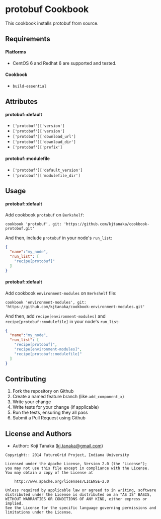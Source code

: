 protobuf Cookbook
=================
This cookbook installs protobuf from source.

Requirements
------------

#### Platforms
- CentOS 6 and Redhat 6 are supported and tested.

#### Cookbook
- `build-essential`

Attributes
----------

#### protobuf::default
- `['protobuf']['version']`
- `['protobuf']['version']`
- `['protobuf']['download_url']`
- `['protobuf']['download_dir']`
- `['protobuf']['prefix']`

#### protobuf::modulefile
- `['protobuf']['default_version']`
- `['protobuf']['modulefile_dir']`

Usage
-----

#### protobuf::default
Add cookbook `protobuf` on `Berkshelf`:
```
cookbook 'protobuf', git: 'https://github.com/kjtanaka/cookbook-protobuf.git'
```

And then, include `protobuf` in your node's `run_list`:

```json
{
  "name":"my_node",
  "run_list": [
    "recipe[protobuf]"
  ]
}
```

#### protobuf::default

Add cookbook `environment-modules` on `Berkshelf` file:
```
cookbook 'environment-modules', git: 'https://github.com/kjtanaka/cookbook-environment-modules.git'
```

And then, add `recipe[environment-modules]` and `recipe[protobuf::modulefile]` in your node's `run_list`:

```json
{
  "name":"my_node",
  "run_list": [
    "recipe[protobuf]",
    "recipe[environment-modules]",
    "recipe[protobuf::modulefile]"
  ]
}
```

Contributing
------------

1. Fork the repository on Github
2. Create a named feature branch (like `add_component_x`)
3. Write your change
4. Write tests for your change (if applicable)
5. Run the tests, ensuring they all pass
6. Submit a Pull Request using Github

License and Authors
-------------------

- Author:: Koji Tanaka (<kj.tanaka@gmail.com>)

```text
Copyright:: 2014 FutureGrid Project, Indiana University

Licensed under the Apache License, Version 2.0 (the "License");
you may not use this file except in compliance with the License.
You may obtain a copy of the License at

    http://www.apache.org/licenses/LICENSE-2.0

Unless required by applicable law or agreed to in writing, software
distributed under the License is distributed on an "AS IS" BASIS,
WITHOUT WARRANTIES OR CONDITIONS OF ANY KIND, either express or implied.
See the License for the specific language governing permissions and
limitations under the License.
```

